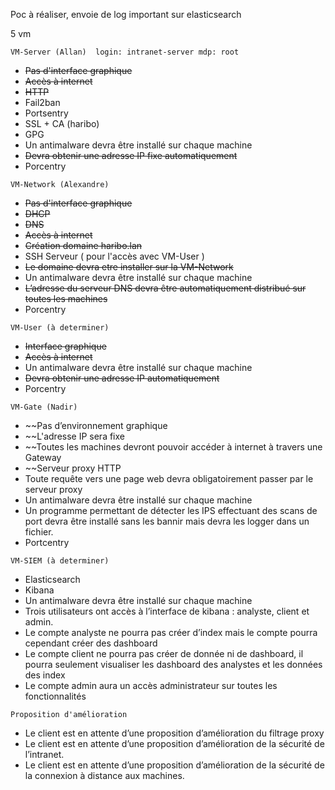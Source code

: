 Poc à réaliser, envoie de log important sur elasticsearch

5 vm
```
VM-Server (Allan)  login: intranet-server mdp: root
```
- <del>Pas d'interface graphique</del>
- <del>Accès à internet</del>
- <del>HTTP</del>
- Fail2ban
- Portsentry
- SSL + CA (haribo)
- GPG
- Un antimalware devra être installé sur chaque machine
- <del>Devra obtenir une adresse IP fixe automatiquement</del>
- Porcentry

```
VM-Network (Alexandre)
```
- <del>Pas d'interface graphique</del>
- <del>DHCP</del>
- <del>DNS</del>
- <del>Accès à internet</del>
- <del>Création domaine haribo.lan</del>
- SSH Serveur ( pour l'accès avec VM-User )
- <del>Le domaine devra etre installer sur la VM-Network</del>
- Un antimalware devra être installé sur chaque machine
- <del>L’adresse du serveur DNS devra être automatiquement distribué sur toutes les machines</del>
- Porcentry

```
VM-User (à determiner)
```
- <del>Interface graphique</del>
- <del>Accès à internet</del>
- Un antimalware devra être installé sur chaque machine
- <del>Devra obtenir une adresse IP automatiquement</del>
- Porcentry

```
VM-Gate (Nadir)
```
- ~~Pas d’environnement graphique
- ~~L'adresse IP sera fixe
- ~~Toutes les machines devront pouvoir accéder à internet à travers une Gateway
- ~~Serveur proxy HTTP
- Toute requête vers une page web devra obligatoirement passer par le serveur proxy
- Un antimalware devra être installé sur chaque machine
- Un programme permettant de détecter les IPS effectuant des scans de port devra être installé sans les bannir mais devra les logger dans un fichier.
- Portcentry

```
VM-SIEM (à determiner)
```
- Elasticsearch
- Kibana
- Un antimalware devra être installé sur chaque machine
- Trois utilisateurs ont accès à l’interface de kibana : analyste, client et admin.
- Le compte analyste ne pourra pas créer d’index mais le compte pourra cependant créer des dashboard
- Le compte client ne pourra pas créer de donnée ni de dashboard, il pourra seulement visualiser les dashboard des analystes et les données des index
- Le compte admin aura un accès administrateur sur toutes les fonctionnalités
```
Proposition d'amélioration
```
- Le client est en attente d’une proposition d’amélioration du filtrage proxy
- Le client est en attente d’une proposition d’amélioration de la sécurité de l’intranet.
- Le client est en attente d’une proposition d’amélioration de la sécurité de la connexion à distance aux machines.
